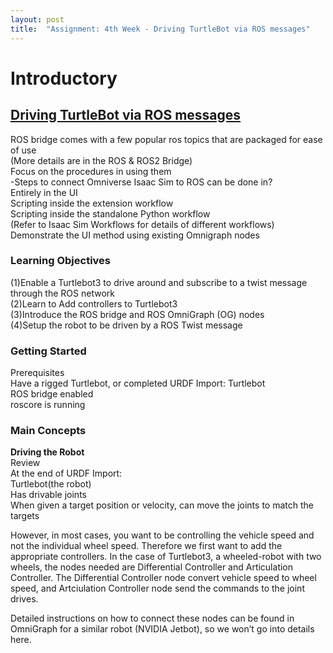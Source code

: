 ```yaml
---
layout: post
title:  "Assignment: 4th Week - Driving TurtleBot via ROS messages"
---
```


# Introductory 
## [Driving TurtleBot via ROS messages](https://docs.omniverse.nvidia.com/isaacsim/latest/ros_tutorials/tutorial_ros_drive_turtlebot.html)
ROS bridge comes with a few popular ros topics that are packaged for ease of use <br/>
(More details are in the ROS & ROS2 Bridge) <br/>
Focus on the procedures in using them <br/>
-Steps to connect Omniverse Isaac Sim to ROS can be done in? <br/>
Entirely in the UI <br/>
Scripting inside the extension workflow <br/>
Scripting inside the standalone Python workflow <br/>
(Refer to Isaac Sim Workflows for details of different workflows) <br/>
Demonstrate the UI method using existing Omnigraph nodes <br/>
### Learning Objectives
(1)Enable a Turtlebot3 to drive around and subscribe to a twist message through the ROS network <br/>
(2)Learn to Add controllers to Turtlebot3 <br/>
(3)Introduce the ROS bridge and ROS OmniGraph (OG) nodes <br/>
(4)Setup the robot to be driven by a ROS Twist message <br/>
### Getting Started
Prerequisites <br/>
Have a rigged Turtlebot, or completed URDF Import: Turtlebot <br/>
ROS bridge enabled <br/>
roscore is running <br/>
### Main Concepts
**Driving the Robot** <br/>
Review <br/>
At the end of URDF Import: <br/>
Turtlebot(the robot) <br/>
Has drivable joints  <br/>
When given a target position or velocity, can move the joints to match the targets <br/>

However, in most cases, you want to be controlling the vehicle speed and not the individual wheel speed. Therefore we first want to add the appropriate controllers. In the case of Turtlebot3, a wheeled-robot with two wheels, the nodes needed are Differential Controller and Articulation Controller. The Differential Controller node convert vehicle speed to wheel speed, and Artciulation Controller node send the commands to the joint drives.

Detailed instructions on how to connect these nodes can be found in OmniGraph for a similar robot (NVIDIA Jetbot), so we won’t go into details here.

